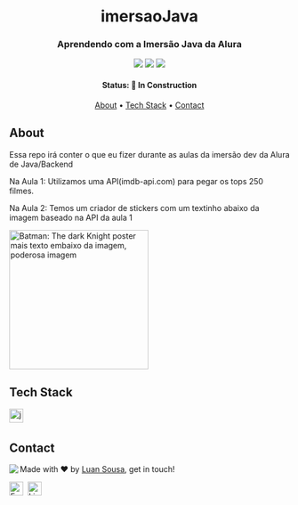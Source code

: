 <h1 align="center">
	imersaoJava
</h1>

<h3 align="center">
	Aprendendo com a Imersão Java da Alura
</h3>

<p align="center">
	<img src="https://img.shields.io/github/repo-size/Luan3zK/imersaoJava?color=green"/>
	<img src="https://img.shields.io/github/last-commit/Luan3zK/imersaoJava?color=green"/>
	<img src="https://img.shields.io/github/languages/count/Luan3zK/imersaoJava?color=green"/>
</p>

<h4 align="center">
	Status: 🚧 In Construction
</h4>

<p align="center">
	<a href="#about">About</a> •
	<a href="#tech-stack">Tech Stack</a> •
	<a href="#contact">Contact</a> 
</p>

## About
Essa repo irá conter o que eu fizer durante as aulas da imersão dev da Alura de Java/Backend

<p>Na Aula 1: Utilizamos uma API(imdb-api.com) para pegar os tops 250 filmes.</p>
<p>Na Aula 2: Temos um criador de stickers com um textinho abaixo da imagem baseado na API da aula 1</p>
<img src="https://user-images.githubusercontent.com/107517953/180312357-b00c6710-1585-4774-9def-c03cea0f5b74.png" alt="Batman: The dark Knight poster mais texto embaixo da imagem, poderosa imagem" height=250>

## Tech Stack
<img src="https://img.shields.io/badge/Java-05122A?style=flat&logo=java" alt="java Badge" height="25">&nbsp;

## Contact
<img align="left" src="https://avatars.githubusercontent.com/Luan3zK?size=100">

Made with ❤️ by [Luan Sousa](https://github.com/Luan3zK), get in touch!

<a href="mailto:luan16167@gmail.com" target="_blank"><img src="https://img.shields.io/badge/Email-D14836?style=flat&logo=gmail&logoColor=white" alt="Email Badge" height="25"></a>&nbsp;
<a href="https://www.linkedin.com/in/sousinha" target="_blank"><img src="https://img.shields.io/badge/Linkedin-0077B5?style=flat&logo=linkedin&logoColor=white" alt="LinkedIn Badge" height="25"></a>&nbsp;

<br clear="left"/>
